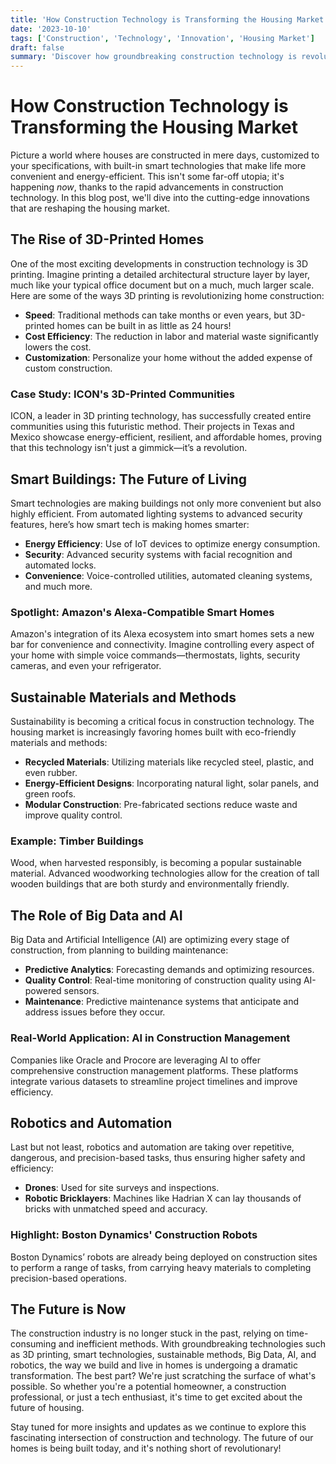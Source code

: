 ```yaml
---
title: 'How Construction Technology is Transforming the Housing Market'
date: '2023-10-10'
tags: ['Construction', 'Technology', 'Innovation', 'Housing Market']
draft: false
summary: 'Discover how groundbreaking construction technology is revolutionizing the housing market, from 3D-printed homes to smart buildings and beyond.'
---
```


# How Construction Technology is Transforming the Housing Market

Picture a world where houses are constructed in mere days, customized to your specifications, with built-in smart technologies that make life more convenient and energy-efficient. This isn't some far-off utopia; it's happening *now*, thanks to the rapid advancements in construction technology. In this blog post, we'll dive into the cutting-edge innovations that are reshaping the housing market.

## The Rise of 3D-Printed Homes

One of the most exciting developments in construction technology is 3D printing. Imagine printing a detailed architectural structure layer by layer, much like your typical office document but on a much, much larger scale. Here are some of the ways 3D printing is revolutionizing home construction:

- **Speed**: Traditional methods can take months or even years, but 3D-printed homes can be built in as little as 24 hours!
- **Cost Efficiency**: The reduction in labor and material waste significantly lowers the cost.
- **Customization**: Personalize your home without the added expense of custom construction.

### Case Study: ICON's 3D-Printed Communities

ICON, a leader in 3D printing technology, has successfully created entire communities using this futuristic method. Their projects in Texas and Mexico showcase energy-efficient, resilient, and affordable homes, proving that this technology isn't just a gimmick—it’s a revolution.

## Smart Buildings: The Future of Living

Smart technologies are making buildings not only more convenient but also highly efficient. From automated lighting systems to advanced security features, here’s how smart tech is making homes smarter:

- **Energy Efficiency**: Use of IoT devices to optimize energy consumption.
- **Security**: Advanced security systems with facial recognition and automated locks.
- **Convenience**: Voice-controlled utilities, automated cleaning systems, and much more.

### Spotlight: Amazon's Alexa-Compatible Smart Homes

Amazon's integration of its Alexa ecosystem into smart homes sets a new bar for convenience and connectivity. Imagine controlling every aspect of your home with simple voice commands—thermostats, lights, security cameras, and even your refrigerator.

## Sustainable Materials and Methods

Sustainability is becoming a critical focus in construction technology. The housing market is increasingly favoring homes built with eco-friendly materials and methods:

- **Recycled Materials**: Utilizing materials like recycled steel, plastic, and even rubber.
- **Energy-Efficient Designs**: Incorporating natural light, solar panels, and green roofs.
- **Modular Construction**: Pre-fabricated sections reduce waste and improve quality control.

### Example: Timber Buildings

Wood, when harvested responsibly, is becoming a popular sustainable material. Advanced woodworking technologies allow for the creation of tall wooden buildings that are both sturdy and environmentally friendly. 

## The Role of Big Data and AI

Big Data and Artificial Intelligence (AI) are optimizing every stage of construction, from planning to building maintenance:

- **Predictive Analytics**: Forecasting demands and optimizing resources.
- **Quality Control**: Real-time monitoring of construction quality using AI-powered sensors.
- **Maintenance**: Predictive maintenance systems that anticipate and address issues before they occur.

### Real-World Application: AI in Construction Management

Companies like Oracle and Procore are leveraging AI to offer comprehensive construction management platforms. These platforms integrate various datasets to streamline project timelines and improve efficiency.

## Robotics and Automation

Last but not least, robotics and automation are taking over repetitive, dangerous, and precision-based tasks, thus ensuring higher safety and efficiency:

- **Drones**: Used for site surveys and inspections.
- **Robotic Bricklayers**: Machines like Hadrian X can lay thousands of bricks with unmatched speed and accuracy.

### Highlight: Boston Dynamics' Construction Robots

Boston Dynamics’ robots are already being deployed on construction sites to perform a range of tasks, from carrying heavy materials to completing precision-based operations.

## The Future is Now

The construction industry is no longer stuck in the past, relying on time-consuming and inefficient methods. With groundbreaking technologies such as 3D printing, smart technologies, sustainable methods, Big Data, AI, and robotics, the way we build and live in homes is undergoing a dramatic transformation. The best part? We're just scratching the surface of what's possible. So whether you're a potential homeowner, a construction professional, or just a tech enthusiast, it's time to get excited about the future of housing.

Stay tuned for more insights and updates as we continue to explore this fascinating intersection of construction and technology. The future of our homes is being built today, and it's nothing short of revolutionary!